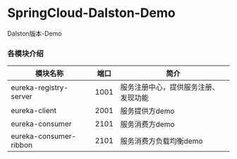 # SpringCloud-Dalston-Demo
Dalston版本-Demo


### 各模块介绍


模块名称 | 端口 | 简介
---|---|---
eureka-registry-server | 1001 | 服务注册中心，提供服务注册、发现功能
eureka-client | 2001 | 服务提供方demo
eureka-consumer | 2101 | 服务消费方demo
eureka-consumer-ribbon | 2101 | 服务消费方负载均衡demo

